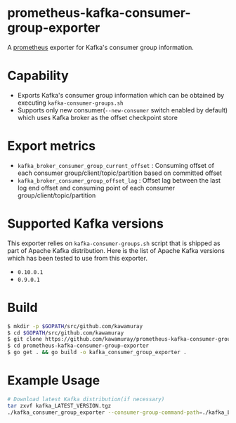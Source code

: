 prometheus-kafka-consumer-group-exporter
========================================

A [prometheus](https://prometheus.io/) exporter for Kafka's consumer group information.

Capability
==========
- Exports Kafka's consumer group information which can be obtained by executing `kafka-consumer-groups.sh`
- Supports only new consumer(`--new-consumer` switch enabled by default) which uses Kafka broker as the offset checkpoint store

Export metrics
==============
- `kafka_broker_consumer_group_current_offset` : Consuming offset of each consumer group/client/topic/partition based on committed offset
- `kafka_broker_consumer_group_offset_lag` : Offset lag between the last log end offset and consuming point of each consumer group/client/topic/partition

Supported Kafka versions
========================
This exporter relies on `kafka-consumer-groups.sh` script that is shipped as part of Apache Kafka distribution.
Here is the list of Apache Kafka versions which has been tested to use from this exporter.

- `0.10.0.1`
- `0.9.0.1`

Build
=====
```sh
$ mkdir -p $GOPATH/src/github.com/kawamuray
$ cd $GOPATH/src/github.com/kawamuray
$ git clone https://github.com/kawamuray/prometheus-kafka-consumer-group-exporter.git
$ cd prometheus-kafka-consumer-group-exporter
$ go get . && go build -o kafka_consumer_group_exporter .
```

Example Usage
=============
```sh
# Download latest Kafka distribution(if necessary)
tar zxvf kafka_LATEST_VERSION.tgz
./kafka_consumer_group_exporter --consumer-group-command-path=./kafka_LATEST_VERSION/bin/kafka-consumer-groups.sh BOOTSTRAP_SERVERS
```
